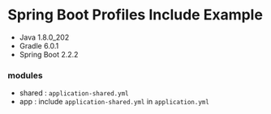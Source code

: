 # Spring Boot Profiles Include Example

- Java 1.8.0_202
- Gradle 6.0.1
- Spring Boot 2.2.2

### modules
- shared : `application-shared.yml`
- app : include `application-shared.yml` in `application.yml` 
